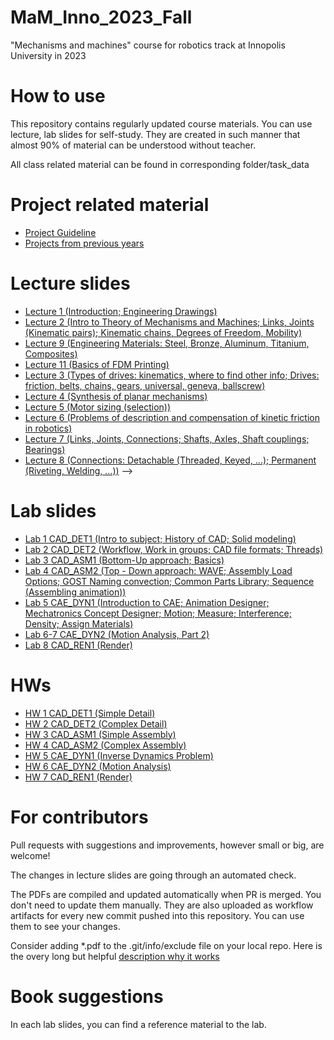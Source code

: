 # MaM_Inno_2023_Fall
"Mechanisms and machines" course for robotics track at Innopolis University in 2023

# How to use

This repository contains regularly updated course materials. You can use lecture, lab slides for self-study. They are created in such manner that almost 90% of material can be understood without teacher.

All class related material can be found in corresponding folder/task_data

# Project related material
* [Project Guideline](https://github.com/Lupasic/MaM_Inno_2023_Fall/blob/pub_2023/lectures/1/MaM_Project.pdf)
* [Projects from previous years](https://github.com/Lupasic/MaM_Inno_2023_Fall/blob/pub_2023/lectures/1/MaM_possible_projects.pdf) 

# Lecture slides
* [Lecture 1 (Introduction; Engineering Drawings)](https://github.com/Lupasic/MaM_Inno_2023_Fall/blob/pub_2023/lectures/1/MaM_lec1.pdf)
* [Lecture 2 (Intro to Theory of Mechanisms and Machines; Links, Joints (Kinematic pairs); Kinematic chains, Degrees of Freedom, Mobility)](https://github.com/Lupasic/MaM_Inno_2023_Fall/blob/pub_2023/lectures/2/MaM_lec2.pdf)
* [Lecture 9 (Engineering Materials: Steel, Bronze, Aluminum, Titanium, Composites)](https://github.com/Lupasic/MaM_Inno_2023_Fall/blob/pub_2023/lectures/9/MaM_lec9.pdf)
* [Lecture 11 (Basics of FDM Printing)](https://github.com/Lupasic/MaM_Inno_2023_Fall/blob/pub_2023/lectures/11/MaM_lec11.pdf)
* [Lecture 3 (Types of drives: kinematics, where to find other info; Drives: friction, belts, chains, gears, universal, geneva, ballscrew)](https://github.com/Lupasic/MaM_Inno_2023_Fall/blob/pub_2023/lectures/3/MaM_lec3.pdf)
* [Lecture 4 (Synthesis of planar mechanisms)](https://github.com/Lupasic/MaM_Inno_2023_Fall/blob/pub_2023/lectures/4/MaM_lec4.pdf)
* [Lecture 5 (Motor sizing (selection))](https://github.com/Lupasic/MaM_Inno_2023_Fall/blob/pub_2023/lectures/5/MaM_lec5.pdf)
* [Lecture 6 (Problems of description and compensation of kinetic friction in robotics)](https://github.com/Lupasic/MaM_Inno_2023_Fall/blob/pub_2023/lectures/6/MaM_lec6.pdf)
* [Lecture 7 (Links, Joints, Connections; Shafts, Axles, Shaft couplings; Bearings)](https://github.com/Lupasic/MaM_Inno_2023_Fall/blob/pub_2023/lectures/7/MaM_lec7.pdf)
* [Lecture 8 (Connections: Detachable (Threaded, Keyed, ...); Permanent (Riveting, Welding, ...))](https://github.com/Lupasic/MaM_Inno_2023_Fall/blob/pub_2023/lectures/8/MaM_lec8.pdf) -->

<!-- * [Lecture 10 (Design Thinking and Manufacturing)](https://github.com/Lupasic/MaM_Inno_2023_Fall/blob/pub_2023/lectures/10/MaM_lec10.pdf) -->

<!--* [Lecture 12 (Overview of Strength of Materials)](https://github.com/Lupasic/MaM_Inno_2023_Fall/blob/pub_2023/lectures/12/MaM_lec12.pdf)
* [Lecture 13 (Finite Difference Method; Finite Element Method)](https://github.com/Lupasic/MaM_Inno_2023_Fall/blob/pub_2023/lectures/13/MaM_lec13.pdf) -->

# Lab slides
* [Lab 1 CAD_DET1 (Intro to subject; History of CAD; Solid modeling)](https://github.com/Lupasic/MaM_Inno_2023_Fall/blob/pub_2023/labs/CAD_DET1/MaM_CAD_DET1.pdf)
* [Lab 2 CAD_DET2 (Workflow, Work in groups; CAD file formats; Threads)](https://github.com/Lupasic/MaM_Inno_2023_Fall/blob/pub_2023/labs/CAD_DET2/MaM_CAD_DET2.pdf) 
* [Lab 3 CAD_ASM1 (Bottom-Up approach; Basics)](https://github.com/Lupasic/MaM_Inno_2023_Fall/blob/pub_2023/labs/CAD_ASM1/MaM_CAD_ASM1.pdf)
* [Lab 4 CAD_ASM2 (Top - Down approach: WAVE; Assembly Load Options; GOST Naming convection; Common Parts Library; Sequence (<Dis>Assembling animation))](https://github.com/Lupasic/MaM_Inno_2023_Fall/blob/pub_2023/labs/CAD_ASM2/MaM_CAD_ASM2.pdf)
* [Lab 5 CAE_DYN1 (Introduction to CAE; Animation Designer; Mechatronics Concept Designer; Motion; Measure; Interference; Density; Assign Materials)](https://github.com/Lupasic/MaM_Inno_2023_Fall/blob/pub_2023/labs/CAE_DYN1/MaM_CAE_DYN1.pdf)
* [Lab 6-7 CAE_DYN2 (Motion Analysis, Part 2)](https://github.com/Lupasic/MaM_Inno_2023_Fall/blob/pub_2023/labs/CAE_DYN2/MaM_CAE_DYN2.pdf)
* [Lab 8 CAD_REN1 (Render)](https://github.com/Lupasic/MaM_Inno_2023_Fall/blob/pub_2023/labs/CAD_REN1/MaM_CAD_REN1.pdf)
<!-- 
* [Lab 9 MAN1 (How to create such parts?)](https://github.com/Lupasic/MaM_Inno_2023_Fall/blob/pub_2023/labs/MAN1/MaM_MAN1.pdf)
* [Lab 10-11 CAE_STR1 (Stress Analysis)](https://github.com/Lupasic/MaM_Inno_2023_Fall/blob/pub_2023/labs/CAE_STR1/MaM_CAE_STR1.pdf) -->

# HWs
* [HW 1 CAD_DET1 (Simple Detail)](https://github.com/Lupasic/MaM_Inno_2023_Fall/blob/pub_2023/HWs/HW_CAD_DET1/MaM_HW_CAD_DET1.pdf)
* [HW 2 CAD_DET2 (Complex Detail)](https://github.com/Lupasic/MaM_Inno_2023_Fall/blob/pub_2023/HWs/HW_CAD_DET2/MaM_HW_CAD_DET2.pdf) 
* [HW 3 CAD_ASM1 (Simple Assembly)](https://github.com/Lupasic/MaM_Inno_2023_Fall/blob/pub_2023/HWs/HW_CAD_ASM1/MaM_HW_CAD_ASM1.pdf)
* [HW 4 CAD_ASM2 (Complex Assembly)](https://github.com/Lupasic/MaM_Inno_2023_Fall/blob/pub_2023/HWs/HW_CAD_ASM2/MaM_HW_CAD_ASM2.pdf)
* [HW 5 CAE_DYN1 (Inverse Dynamics Problem)](https://github.com/Lupasic/MaM_Inno_2023_Fall/blob/pub_2023/HWs/HW_CAE_DYN1/MaM_HW_CAE_DYN1.pdf)
* [HW 6 CAE_DYN2 (Motion Analysis)](https://github.com/Lupasic/MaM_Inno_2023_Fall/blob/pub_2023/HWs/HW_CAE_DYN2/MaM_HW_CAE_DYN2.pdf)
* [HW 7 CAD_REN1 (Render)](https://github.com/Lupasic/MaM_Inno_2023_Fall/blob/pub_2023/HWs/HW_CAD_REN1/MaM_HW_CAD_REN1.pdf)
<!-- 
* [HW 8 CAE_STR1 (Stress Analysis)](https://github.com/Lupasic/MaM_Inno_2023_Fall/blob/pub_2023/HWs/HW_CAE_STR1/MaM_HW_CAE_STR1.pdf)
* [HW 9 CAE_STR2 (Unsteady Heat Transfer Problem)](https://github.com/Lupasic/MaM_Inno_2023_Fall/blob/pub_2023/HWs/HW_CAE_STR2/MaM_HW_CAE_STR2.pdf) -->

# For contributors

Pull requests with suggestions and improvements, however small or big, are welcome!

The changes in lecture slides are going through an automated check.

The PDFs are compiled and updated automatically when PR is merged. You don't need to update them manually. They are also uploaded as workflow artifacts for every new commit pushed into this repository. You can use them to see your changes.
 
Consider adding \*.pdf to the .git/info/exclude file on your local repo. Here is the overy long but helpful [description why it works](https://medium.com/@dave_lunny/exclude-files-from-git-without-committing-changes-to-gitignore-986fa712e78d)

# Book suggestions
In each lab slides, you can find a reference material to the lab.